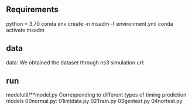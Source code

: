 ## Requirements
python = 3.70
conda env create -n msadm -f environment.yml
conda activate msadm
## data
data: We obtained the dataset through ns3 simulation url:
## run
modelutil/**model.py Corresponding to different types of timing prediction models
00normal.py:
01initdata.py
02Train.py
03gentext.py
04nortest.py

